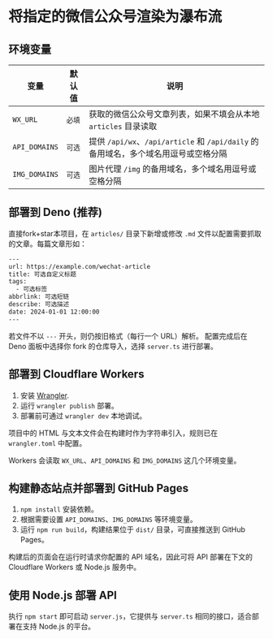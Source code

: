 # 将指定的微信公众号渲染为瀑布流

## 环境变量

| 变量 | 默认值 | 说明 |
| --- | --- | --- |
| `WX_URL` | `必填` | 获取的微信公众号文章列表，如果不填会从本地 `articles` 目录读取 |
| `API_DOMAINS` | `可选` | 提供 `/api/wx`、`/api/article` 和 `/api/daily` 的备用域名，多个域名用逗号或空格分隔 |
| `IMG_DOMAINS` | `可选` | 图片代理 `/img` 的备用域名，多个域名用逗号或空格分隔 |

## 部署到 Deno  (推荐)

直接fork+star本项目，在 `articles/` 目录下新增或修改 `.md` 文件以配置需要抓取的文章。每篇文章形如：

```txt
---
url: https://example.com/wechat-article
title: 可选自定义标题
tags:
  - 可选标签
abbrlink: 可选短链
describe: 可选描述
date: 2024-01-01 12:00:00
---
```

若文件不以 `---` 开头，则仍按旧格式（每行一个 URL）解析。
配置完成后在 Deno 面板中选择你 fork 的仓库导入，选择 `server.ts` 进行部署。

## 部署到 Cloudflare Workers

1. 安装 [Wrangler](https://developers.cloudflare.com/workers/wrangler/).
2. 运行 `wrangler publish` 部署。
3. 部署前可通过 `wrangler dev` 本地调试。

项目中的 HTML 与文本文件会在构建时作为字符串引入，规则已在 `wrangler.toml` 中配置。

Workers 会读取 `WX_URL`、`API_DOMAINS` 和 `IMG_DOMAINS` 这几个环境变量。

## 构建静态站点并部署到 GitHub Pages

1. `npm install` 安装依赖。
2. 根据需要设置 `API_DOMAINS`、`IMG_DOMAINS` 等环境变量。
3. 运行 `npm run build`，构建结果位于 `dist/` 目录，可直接推送到 GitHub Pages。

构建后的页面会在运行时请求你配置的 API 域名，因此可将 API 部署在下文的 Cloudflare Workers 或 Node.js 服务中。

## 使用 Node.js 部署 API

执行 `npm start` 即可启动 `server.js`，它提供与 `server.ts` 相同的接口，适合部署在支持 Node.js 的平台。


